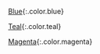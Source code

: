 <div class="grid-3" markdown="1">

[Blue](#blue){:.color.blue}

[Teal](#teal){:.color.teal}

[Magenta](#magenta){:.color.magenta}

</div>